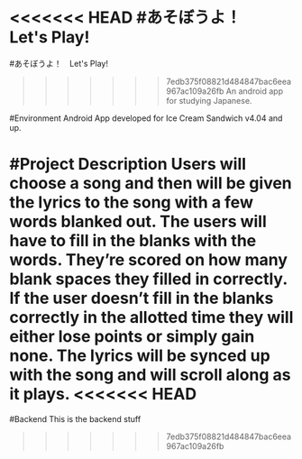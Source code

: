 <<<<<<< HEAD
﻿#あそぼうよ！　Let's Play!
=======
#あそぼうよ！　Let's Play!
>>>>>>> 7edb375f08821d484847bac6eea967ac109a26fb
An android app for studying Japanese.

#Environment
Android App developed for Ice Cream Sandwich v4.04 and up.

#Project Description
Users will choose a song and then will be given the lyrics to the song with a few words blanked out. The 
users will have to fill in the blanks with the words. They’re scored on how many blank spaces they filled 
in correctly. If the user doesn’t fill in the blanks correctly in the allotted time they will either lose points 
or simply gain none. The lyrics will be synced up with the song and will scroll along as it plays.
<<<<<<< HEAD
=======

#Backend
This is the backend stuff
>>>>>>> 7edb375f08821d484847bac6eea967ac109a26fb
